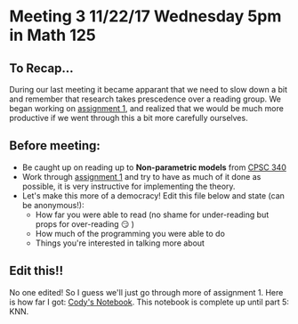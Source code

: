   # Meeting 3 11/22/17 Wednesday 5pm in Math 125
  
## To Recap...

During our last meeting it became apparant that we need to slow down a bit and remember that research takes prescedence over a reading group. We began working on [assignment 1](https://www.cs.ubc.ca/~schmidtm/Courses/340-F17/a1.pdf), and realized that we would be much more productive if we went through this a bit more carefully ourselves.

## Before meeting:

* Be caught up on reading up to **Non-parametric models** from [CPSC 340](https://www.cs.ubc.ca/~schmidtm/Courses/340-F17/)
* Work through [assignment 1](https://www.cs.ubc.ca/~schmidtm/Courses/340-F17/a1.pdf) and try to have as much of it done as possible, it is very instructive for implementing the theory.
* Let's make this more of a democracy! Edit this file below and state (can be anonymous!):
  - How far you were able to read (no shame for under-reading but props for over-reading :smirk: )
  - How much of the programming you were able to do
  - Things you're interested in talking more about

## Edit this!!

No one edited! So I guess we'll just go through more of assignment 1. Here is how far I got: [Cody's Notebook](https://github.com/Mathnstein/Machine_Learning/blob/master/Code/Assignment_1_Cody.ipynb). This notebook is complete up until part 5: KNN.
